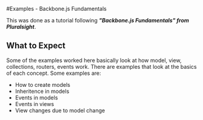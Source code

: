 #Examples - Backbone.js Fundamentals

This was done as a tutorial following **_"Backbone.js Fundamentals" from Pluralsight_**.

## What to Expect
Some of the examples worked here basically look at how model, view, collections, routers, events work.
There are examples that look at the basics of each concept.
Some examples are:
- How to create models
- Inheritence in models
- Events in models
- Events in views
- View changes due to model change 
